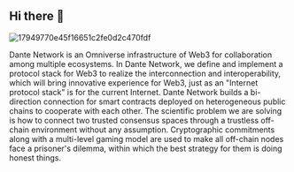 ## Hi there 👋

<!--

**Here are some ideas to get you started:**

🙋‍♀️ A short introduction - what is your organization all about?
🌈 Contribution guidelines - how can the community get involved?
👩‍💻 Useful resources - where can the community find your docs? Is there anything else the community should know?
🍿 Fun facts - what does your team eat for breakfast?
🧙 Remember, you can do mighty things with the power of [Markdown](https://docs.github.com/github/writing-on-github/getting-started-with-writing-and-formatting-on-github/basic-writing-and-formatting-syntax)
-->

![17949770e45f16651c2fe0d2c470fdf](https://user-images.githubusercontent.com/83746881/188653641-604dfac8-87ef-4f9f-bef3-0a62d1c84404.png)

Dante Network is an Omniverse infrastructure of Web3 for collaboration among multiple ecosystems. In Dante Network, we define and implement a protocol stack for Web3 to realize the interconnection and interoperability, which will bring innovative experience for Web3, just as an "Internet protocol stack" is for the current Internet. Dante Network builds a bi-direction connection for smart contracts deployed on heterogeneous public chains to cooperate with each other. The scientific problem we are solving is how to connect two trusted consensus spaces through a trustless off-chain environment without any assumption. Cryptographic commitments along with a multi-level gaming model are used to make all off-chain nodes face a prisoner's dilemma, within which the best strategy for them is doing honest things.

